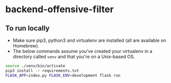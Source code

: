 # backend-offensive-filter

## To run locally
- Make sure pip3, python3 and virtualenv are installed (all are available on Homebrew).
- The below commands assume you've created your virtualenv in a directory called `venv` and that you're on a Unix-based OS.
```sh
source ./venv/bin/activate
pip3 install -r requirements.txt
FLASK_APP=index.py FLASK_ENV=development flask run
```
